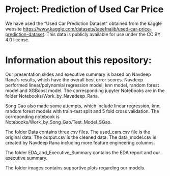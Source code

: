 # Project: Prediction of Used Car Price

We have used the “Used Car Prediction Dataset" obtained from the kaggle website
https://www.kaggle.com/datasets/taeefnajib/used-car-price-prediction-dataset. 
This data is publicly available for use under the CC BY 4.0 license.


# Information about this repository:

Our presentation slides and executive summary is based on Navdeep Rana's results, which have the overall best error scores. 
Navdeep performed linear/polynomial regression model, knn model, random forest model and XGBoost model. 
The corresponding jupyter Notebooks are in the folder Notebooks/Work_by_Navedeep_Rana. 

Song Gao also made some attempts, which include linear regression, knn, random forest models with train-test split and 5 fold cross validation.
The correponding notebook is Notebooks/Work_by_Song_Gao/Test_Model_SGao. 

The folder Data contains three csv files. 
The used_cars.csv file is the original data. 
The output.csv is the cleaned data.
The data_model.csv is created by Navdeep Rana including more feature engineering columns.

The folder EDA_and_Executive_Summary contains the EDA report and our executive summary.

The folder images contains supportive plots regarding our models. 
